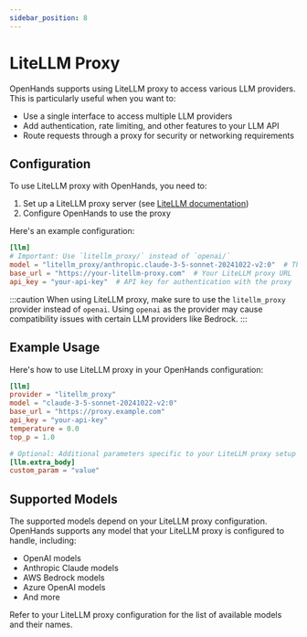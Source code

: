 ```yaml
---
sidebar_position: 8
---
```


# LiteLLM Proxy

OpenHands supports using LiteLLM proxy to access various LLM providers. This is particularly useful when you want to:

- Use a single interface to access multiple LLM providers
- Add authentication, rate limiting, and other features to your LLM API
- Route requests through a proxy for security or networking requirements

## Configuration

To use LiteLLM proxy with OpenHands, you need to:

1. Set up a LiteLLM proxy server (see [LiteLLM documentation](https://docs.litellm.ai/docs/proxy/quick_start))
2. Configure OpenHands to use the proxy

Here's an example configuration:

```toml
[llm]
# Important: Use `litellm_proxy/` instead of `openai/`
model = "litellm_proxy/anthropic.claude-3-5-sonnet-20241022-v2:0"  # The model name as configured in your LiteLLM proxy
base_url = "https://your-litellm-proxy.com"  # Your LiteLLM proxy URL
api_key = "your-api-key"  # API key for authentication with the proxy
```

:::caution
When using LiteLLM proxy, make sure to use the `litellm_proxy` provider instead of `openai`. Using `openai` as the provider may cause compatibility issues with certain LLM providers like Bedrock.
:::

## Example Usage

Here's how to use LiteLLM proxy in your OpenHands configuration:

```toml
[llm]
provider = "litellm_proxy"
model = "claude-3-5-sonnet-20241022-v2:0"
base_url = "https://proxy.example.com"
api_key = "your-api-key"
temperature = 0.0
top_p = 1.0

# Optional: Additional parameters specific to your LiteLLM proxy setup
[llm.extra_body]
custom_param = "value"
```

## Supported Models

The supported models depend on your LiteLLM proxy configuration. OpenHands supports any model that your LiteLLM proxy is configured to handle, including:

- OpenAI models
- Anthropic Claude models
- AWS Bedrock models
- Azure OpenAI models
- And more

Refer to your LiteLLM proxy configuration for the list of available models and their names.
